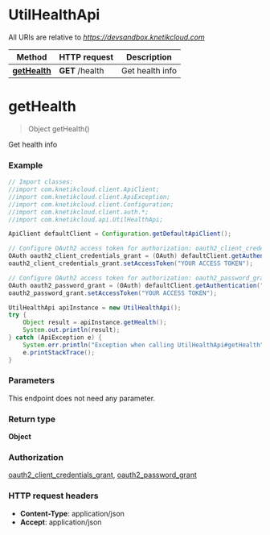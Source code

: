 # UtilHealthApi

All URIs are relative to *https://devsandbox.knetikcloud.com*

Method | HTTP request | Description
------------- | ------------- | -------------
[**getHealth**](UtilHealthApi.md#getHealth) | **GET** /health | Get health info


<a name="getHealth"></a>
# **getHealth**
> Object getHealth()

Get health info

### Example
```java
// Import classes:
//import com.knetikcloud.client.ApiClient;
//import com.knetikcloud.client.ApiException;
//import com.knetikcloud.client.Configuration;
//import com.knetikcloud.client.auth.*;
//import com.knetikcloud.api.UtilHealthApi;

ApiClient defaultClient = Configuration.getDefaultApiClient();

// Configure OAuth2 access token for authorization: oauth2_client_credentials_grant
OAuth oauth2_client_credentials_grant = (OAuth) defaultClient.getAuthentication("oauth2_client_credentials_grant");
oauth2_client_credentials_grant.setAccessToken("YOUR ACCESS TOKEN");

// Configure OAuth2 access token for authorization: oauth2_password_grant
OAuth oauth2_password_grant = (OAuth) defaultClient.getAuthentication("oauth2_password_grant");
oauth2_password_grant.setAccessToken("YOUR ACCESS TOKEN");

UtilHealthApi apiInstance = new UtilHealthApi();
try {
    Object result = apiInstance.getHealth();
    System.out.println(result);
} catch (ApiException e) {
    System.err.println("Exception when calling UtilHealthApi#getHealth");
    e.printStackTrace();
}
```

### Parameters
This endpoint does not need any parameter.

### Return type

**Object**

### Authorization

[oauth2_client_credentials_grant](../README.md#oauth2_client_credentials_grant), [oauth2_password_grant](../README.md#oauth2_password_grant)

### HTTP request headers

 - **Content-Type**: application/json
 - **Accept**: application/json

